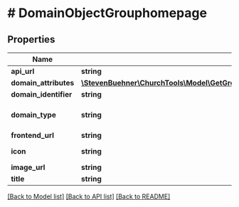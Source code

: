 # # DomainObjectGrouphomepage

## Properties

Name | Type | Description | Notes
------------ | ------------- | ------------- | -------------
**api_url** | **string** |  | [optional]
**domain_attributes** | [**\StevenBuehner\ChurchTools\Model\GetGroupHomepages200ResponseDataInnerDomainAttributes**](GetGroupHomepages200ResponseDataInnerDomainAttributes.md) |  | [optional]
**domain_identifier** | **string** |  | [optional]
**domain_type** | **string** |  | [optional] [default to 'grouphomepage']
**frontend_url** | **string** |  | [optional]
**icon** | **string** |  | [optional] [default to 'globe']
**image_url** | **string** |  | [optional]
**title** | **string** |  | [optional]

[[Back to Model list]](../../README.md#models) [[Back to API list]](../../README.md#endpoints) [[Back to README]](../../README.md)
